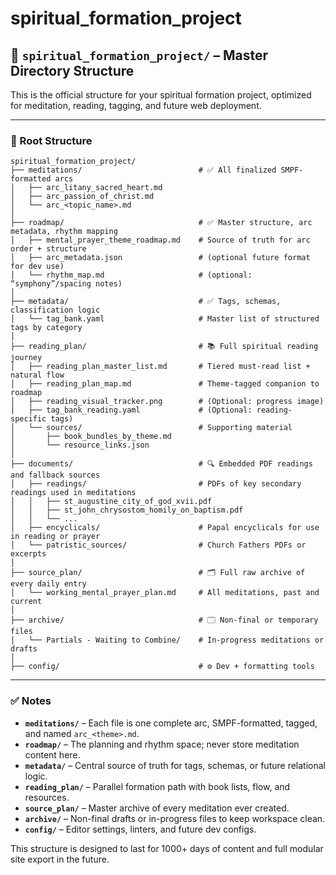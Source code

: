 # spiritual_formation_project

## 📁 `spiritual_formation_project/` – Master Directory Structure

This is the official structure for your spiritual formation project, optimized for meditation, reading, tagging, and future web deployment.

---

### 📂 Root Structure

```text
spiritual_formation_project/
├── meditations/                          # ✅ All finalized SMPF-formatted arcs
│   ├── arc_litany_sacred_heart.md
│   ├── arc_passion_of_christ.md
│   └── arc_<topic_name>.md
│
├── roadmap/                              # ✅ Master structure, arc metadata, rhythm mapping
│   ├── mental_prayer_theme_roadmap.md    # Source of truth for arc order + structure
│   ├── arc_metadata.json                 # (optional future format for dev use)
│   └── rhythm_map.md                     # (optional: “symphony”/spacing notes)
│
├── metadata/                             # ✅ Tags, schemas, classification logic
│   └── tag_bank.yaml                     # Master list of structured tags by category
│
├── reading_plan/                         # 📚 Full spiritual reading journey
│   ├── reading_plan_master_list.md       # Tiered must-read list + natural flow
│   ├── reading_plan_map.md               # Theme-tagged companion to roadmap
│   ├── reading_visual_tracker.png        # (Optional: progress image)
│   ├── tag_bank_reading.yaml             # (Optional: reading-specific tags)
│   └── sources/                          # Supporting material
│       ├── book_bundles_by_theme.md
│       └── resource_links.json
│
├── documents/                            # 🔍 Embedded PDF readings and fallback sources
│   ├── readings/                         # PDFs of key secondary readings used in meditations
│   │   ├── st_augustine_city_of_god_xvii.pdf
│   │   ├── st_john_chrysostom_homily_on_baptism.pdf
│   │   └── ...
│   ├── encyclicals/                      # Papal encyclicals for use in reading or prayer
│   └── patristic_sources/                # Church Fathers PDFs or excerpts
│
├── source_plan/                          # 🗂️ Full raw archive of every daily entry
│   └── working_mental_prayer_plan.md     # All meditations, past and current
│
├── archive/                              # 🗔️ Non-final or temporary files
│   └── Partials - Waiting to Combine/    # In-progress meditations or drafts
│
├── config/                               # ⚙️ Dev + formatting tools
```

---

### ✅ Notes

- **`meditations/`** – Each file is one complete arc, SMPF-formatted, tagged, and named `arc_<theme>.md`.
- **`roadmap/`** – The planning and rhythm space; never store meditation content here.
- **`metadata/`** – Central source of truth for tags, schemas, or future relational logic.
- **`reading_plan/`** – Parallel formation path with book lists, flow, and resources.
- **`source_plan/`** – Master archive of every meditation ever created.
- **`archive/`** – Non-final drafts or in-progress files to keep workspace clean.
- **`config/`** – Editor settings, linters, and future dev configs.

This structure is designed to last for 1000+ days of content and full modular site export in the future.
